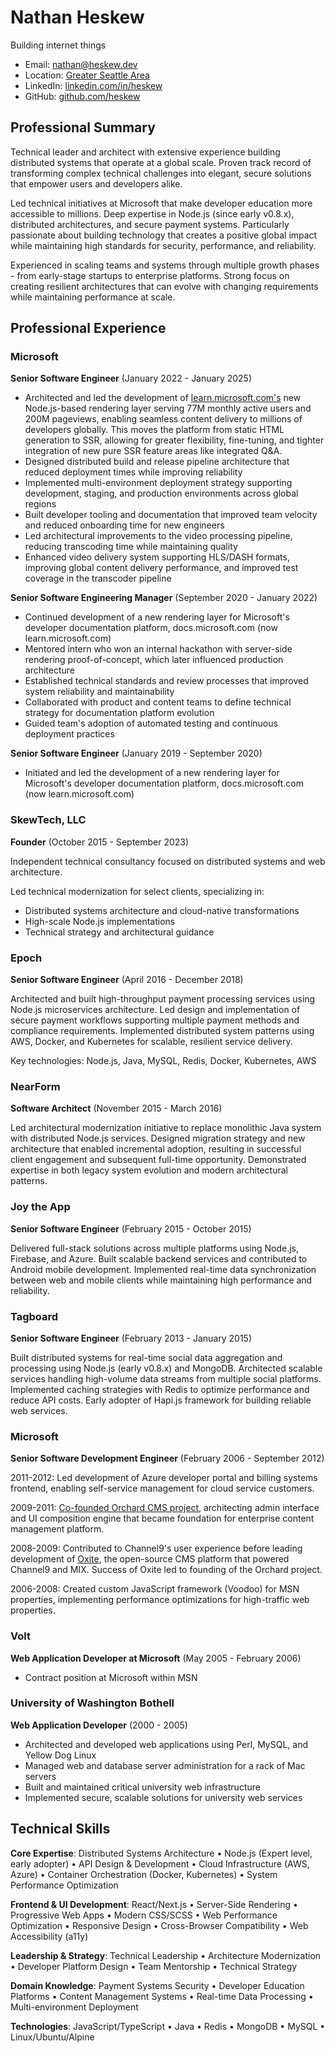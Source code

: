 # Nathan Heskew

Building internet things

- Email: [nathan@heskew.dev](mailto:nathan@heskew.dev)
- Location: [Greater Seattle Area](https://www.google.com/maps/place/Seattle+Metropolitan+Area,+WA/@47.5061384,-123.1988914,538045m/data=!3m2!1e3!4b1!4m6!3m5!1s0x54907b72dfbd79f3:0x35b57dcd99e57e0e!8m2!3d47.6061031!4d-122.3320534!16zL20vMDM3MHZ5)
- LinkedIn: [linkedin.com/in/heskew](https://linkedin.com/in/heskew)
- GitHub: [github.com/heskew](https://github.com/heskew)

## Professional Summary

Technical leader and architect with extensive experience building distributed systems that operate at a global scale. Proven track record of transforming complex technical challenges into elegant, secure solutions that empower users and developers alike. 

Led technical initiatives at Microsoft that make developer education more accessible to millions. Deep expertise in Node.js (since early v0.8.x), distributed architectures, and secure payment systems. Particularly passionate about building technology that creates a positive global impact while maintaining high standards for security, performance, and reliability.

Experienced in scaling teams and systems through multiple growth phases - from early-stage startups to enterprise platforms. Strong focus on creating resilient architectures that can evolve with changing requirements while maintaining performance at scale.

## Professional Experience

### Microsoft

**Senior Software Engineer** (January 2022 - January 2025)

- Architected and led the development of [learn.microsoft.com's](https://learn.microsoft.com/) new Node.js-based rendering layer serving 77M monthly active users and 200M pageviews, enabling seamless content delivery to millions of developers globally. This moves the platform from static HTML generation to SSR, allowing for greater flexibility, fine-tuning, and tighter integration of new pure SSR feature areas like integrated Q&A.
- Designed distributed build and release pipeline architecture that reduced deployment times while improving reliability
- Implemented multi-environment deployment strategy supporting development, staging, and production environments across global regions
- Built developer tooling and documentation that improved team velocity and reduced onboarding time for new engineers
- Led architectural improvements to the video processing pipeline, reducing transcoding time while maintaining quality
- Enhanced video delivery system supporting HLS/DASH formats, improving global content delivery performance, and improved test coverage in the transcoder pipeline

**Senior Software Engineering Manager** (September 2020 - January 2022)

- Continued development of a new rendering layer for Microsoft's developer documentation platform, docs.microsoft.com (now learn.microsoft.com)
- Mentored intern who won an internal hackathon with server-side rendering proof-of-concept, which later influenced production architecture
- Established technical standards and review processes that improved system reliability and maintainability
- Collaborated with product and content teams to define technical strategy for documentation platform evolution
- Guided team's adoption of automated testing and continuous deployment practices

**Senior Software Engineer** (January 2019 - September 2020)

- Initiated and led the development of a new rendering layer for Microsoft's developer documentation platform, docs.microsoft.com (now learn.microsoft.com)

### SkewTech, LLC

**Founder** (October 2015 - September 2023)

Independent technical consultancy focused on distributed systems and web architecture.

Led technical modernization for select clients, specializing in:
- Distributed systems architecture and cloud-native transformations
- High-scale Node.js implementations
- Technical strategy and architectural guidance

### Epoch

**Senior Software Engineer** (April 2016 - December 2018)

Architected and built high-throughput payment processing services using Node.js microservices architecture. Led design and implementation of secure payment workflows supporting multiple payment methods and compliance requirements. Implemented distributed system patterns using AWS, Docker, and Kubernetes for scalable, resilient service delivery.

Key technologies: Node.js, Java, MySQL, Redis, Docker, Kubernetes, AWS

### NearForm

**Software Architect** (November 2015 - March 2016)

Led architectural modernization initiative to replace monolithic Java system with distributed Node.js services. Designed migration strategy and new architecture that enabled incremental adoption, resulting in successful client engagement and subsequent full-time opportunity. Demonstrated expertise in both legacy system evolution and modern architectural patterns.

### Joy the App

**Senior Software Engineer** (February 2015 - October 2015)

Delivered full-stack solutions across multiple platforms using Node.js, Firebase, and Azure. Built scalable backend services and contributed to Android mobile development. Implemented real-time data synchronization between web and mobile clients while maintaining high performance and reliability.

### Tagboard

**Senior Software Engineer** (February 2013 - January 2015)

Built distributed systems for real-time social data aggregation and processing using Node.js (early v0.8.x) and MongoDB. Architected scalable services handling high-volume data streams from multiple social platforms. Implemented caching strategies with Redis to optimize performance and reduce API costs. Early adopter of Hapi.js framework for building reliable web services.

### Microsoft

**Senior Software Development Engineer** (February 2006 - September 2012)

2011-2012: Led development of Azure developer portal and billing systems frontend, enabling self-service management for cloud service customers.

2009-2011: [Co-founded Orchard CMS project](https://docs.orchardcore.net/projects/O1/en/latest/Documentation/Frequently-asked-questions/#what-about-oxite-arent-they-building-a-cms-application-too-how-does-oxite-relate-to-the-orchard-effort), architecting admin interface and UI composition engine that became foundation for enterprise content management platform.

2008-2009: Contributed to Channel9's user experience before leading development of [Oxite](https://arstechnica.com/information-technology/2008/12/microsoft-releases-open-source-cms-oxite-to-developers/), the open-source CMS platform that powered Channel9 and MIX. Success of Oxite led to founding of the Orchard project.

2006-2008: Created custom JavaScript framework (Voodoo) for MSN properties, implementing performance optimizations for high-traffic web properties.

### Volt

**Web Application Developer at Microsoft** (May 2005 - February 2006)

- Contract position at Microsoft within MSN

### University of Washington Bothell

**Web Application Developer** (2000 - 2005)

- Architected and developed web applications using Perl, MySQL, and Yellow Dog Linux
- Managed web and database server administration for a rack of Mac servers
- Built and maintained critical university web infrastructure
- Implemented secure, scalable solutions for university web services

## Technical Skills

**Core Expertise**: Distributed Systems Architecture • Node.js (Expert level, early adopter) • API Design & Development • Cloud Infrastructure (AWS, Azure) • Container Orchestration (Docker, Kubernetes) • System Performance Optimization

**Frontend & UI Development**: React/Next.js • Server-Side Rendering • Progressive Web Apps • Modern CSS/SCSS • Web Performance Optimization • Responsive Design • Cross-Browser Compatibility • Web Accessibility (a11y)

**Leadership & Strategy**: Technical Leadership • Architecture Modernization • Developer Platform Design • Team Mentorship • Technical Strategy

**Domain Knowledge**: Payment Systems Security • Developer Education Platforms • Content Management Systems • Real-time Data Processing • Multi-environment Deployment

**Technologies**: JavaScript/TypeScript • Java • Redis • MongoDB • MySQL • Linux/Ubuntu/Alpine